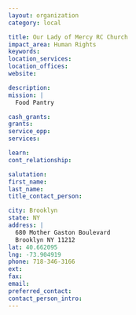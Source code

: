 ```yaml
---
layout: organization
category: local

title: Our Lady of Mercy RC Church
impact_area: Human Rights
keywords: 
location_services: 
location_offices: 
website: 

description: 
mission: |
  Food Pantry

cash_grants: 
grants: 
service_opp: 
services: 

learn: 
cont_relationship: 

salutation: 
first_name: 
last_name: 
title_contact_person: 

city: Brooklyn
state: NY
address: |
  680 Mother Gaston Boulevard    
  Brooklyn NY 11212
lat: 40.662095
lng: -73.904919
phone: 718-346-3166
ext: 
fax: 
email: 
preferred_contact: 
contact_person_intro: 
---
```

